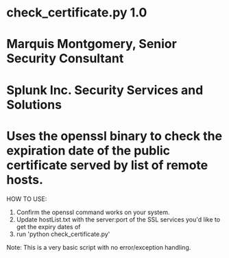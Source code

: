 # check_certificate.py 1.0
# Marquis Montgomery, Senior Security Consultant
# Splunk Inc. Security Services and Solutions

# Uses the openssl binary to check the expiration date of the public certificate served by list of remote hosts.

HOW TO USE:
1) Confirm the openssl command works on your system.
2) Update hostList.txt with the server:port of the SSL services you'd like to get the expiry dates of
3) run 'python check_certificate.py'

Note: This is a very basic script with no error/exception handling.

